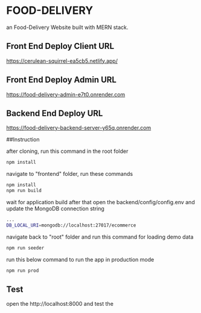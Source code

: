# FOOD-DELIVERY

an Food-Delivery Website built with MERN stack.

## Front End Deploy Client URL

https://cerulean-squirrel-ea5cb5.netlify.app/

## Front End Deploy Admin URL

https://food-delivery-admin-e7t0.onrender.com


## Backend End Deploy URL

https://food-delivery-backend-server-y65q.onrender.com


##Instruction

after cloning, run this command in the root folder
```bash
npm install
```
navigate to "frontend" folder, run these commands 
```bash
npm install
npm run build
```
wait for application build
after that open the backend/config/config.env
and update the MongoDB connection string
```bash
...
DB_LOCAL_URI=mongodb://localhost:27017/ecommerce
```

navigate back to "root" folder and run this command for loading demo data
```bash
npm run seeder
```

run this below command to run the app in production mode
```bash
npm run prod
```


## Test
open the http://localhost:8000 and test the 

